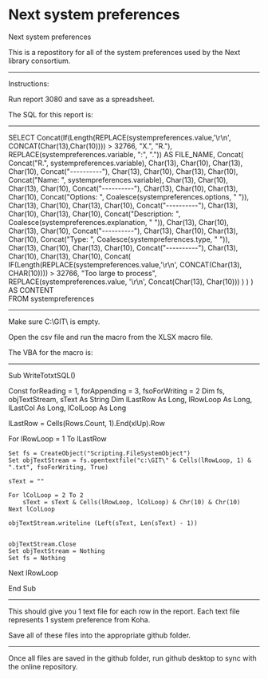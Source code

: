 # Next system preferences
Next system preferences

This is a repostitory for all of the system preferences used by the Next library consortium.

-----

Instructions:

Run report 3080 and save as a spreadsheet.

The SQL for this report is:

----------

SELECT
  Concat(If(Length(REPLACE(systempreferences.value,'\r\n', CONCAT(Char(13),Char(10)))) > 32766, "X.", "R."), REPLACE(systempreferences.variable, ":", ".")) AS FILE_NAME,
  Concat(
    Concat("R.", systempreferences.variable), Char(13), Char(10), Char(13), Char(10),
    Concat("----------"), Char(13), Char(10), Char(13), Char(10),
    Concat("Name: ", systempreferences.variable), Char(13), Char(10), Char(13), Char(10),
    Concat("----------"), Char(13), Char(10), Char(13), Char(10),
    Concat("Options: ", Coalesce(systempreferences.options, " ")), Char(13), Char(10), Char(13), Char(10),
    Concat("----------"), Char(13), Char(10), Char(13), Char(10),
    Concat("Description: ", Coalesce(systempreferences.explanation, " ")), Char(13), Char(10), Char(13), Char(10),
    Concat("----------"), Char(13), Char(10), Char(13), Char(10),
    Concat("Type: ", Coalesce(systempreferences.type, " ")), Char(13), Char(10), Char(13), Char(10),
    Concat("----------"), Char(13), Char(10), Char(13), Char(10),
    Concat( IF(Length(REPLACE(systempreferences.value,'\r\n', CONCAT(Char(13), CHAR(10)))) > 32766, "Too large to process", REPLACE(systempreferences.value, '\\r\\n', Concat(Char(13), Char(10))) ) ) 
  ) AS CONTENT  
FROM
  systempreferences

----------

Make sure C:\GIT\ is empty.

Open the csv file and run the macro from the XLSX macro file.

The VBA for the macro is:

----------

Sub WriteTotxtSQL()

Const forReading = 1, forAppending = 3, fsoForWriting = 2
Dim fs, objTextStream, sText As String
Dim lLastRow As Long, lRowLoop As Long, lLastCol As Long, lColLoop As Long

lLastRow = Cells(Rows.Count, 1).End(xlUp).Row

For lRowLoop = 1 To lLastRow

    Set fs = CreateObject("Scripting.FileSystemObject")
    Set objTextStream = fs.opentextfile("c:\GIT\" & Cells(lRowLoop, 1) & ".txt", fsoForWriting, True)

    sText = ""

    For lColLoop = 2 To 2
        sText = sText & Cells(lRowLoop, lColLoop) & Chr(10) & Chr(10)
    Next lColLoop

    objTextStream.writeline (Left(sText, Len(sText) - 1))


    objTextStream.Close
    Set objTextStream = Nothing
    Set fs = Nothing

Next lRowLoop

End Sub

----------

This should give you 1 text file for each row in the report.  Each text file represents 1 system preference from Koha.

Save all of these files into the appropriate github folder.

----------

Once all files are saved in the github folder, run github desktop to sync with the online repository.
